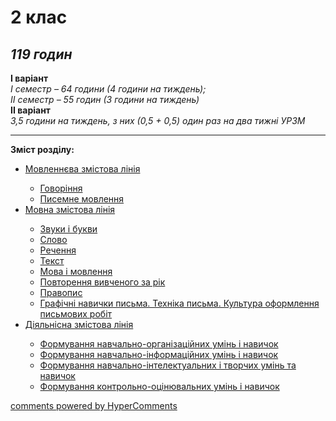 <div id="hypercomments_widget" class="js-hypercomments-widget invisible"></div>

# 2 клас

## <i>119 годин</i> 

<b>I варіант</b><br>
<i>І семестр – 64 години (4 години на тиждень);</i><br>
<i>ІІ семестр – 55 годин (3 години на тиждень)</i><br>
<b>II варіант</b><br>
<i>3,5 години на тиждень, з них (0,5 + 0,5) один раз на два тижні УРЗМ</i><br>

<hr>

<p><b>Зміст розділу:</b></p>
<ul type="disc">
<li><a href="http://ukrmon14-new.ed-era.com/2/movlennyeva_zmistova_liniya.html">Мовленнєва змістова лінія</a></li>
<ul type="circle">
<li><a href="http://ukrmon14-new.ed-era.com/2/govorinnya.html">Говоріння</a></li>
<li><a href="http://ukrmon14-new.ed-era.com/2/pisemne_movlennya.html">Писемне мовлення</a></li>
</ul>
<li><a href="http://ukrmon14-new.ed-era.com/2/movna_zmistova_liniya.html">Мовна змістова лінія</a></li>
<ul type="circle">
<li><a href="http://ukrmon14-new.ed-era.com/2/zvuki_i_bukvi.html">Звуки і букви</a></li>
<li><a href="http://ukrmon14-new.ed-era.com/2/slovo.html">Слово</a></li>
<li><a href="http://ukrmon14-new.ed-era.com/2/rechennya.html">Речення</a></li>
<li><a href="http://ukrmon14-new.ed-era.com/2/tekst.html">Текст</a></li>
<li><a href="http://ukrmon14-new.ed-era.com/2/mova_i_movlennya.html">Мова і мовлення</a></li>
<li><a href="http://ukrmon14-new.ed-era.com/2/povtorennya_vivchenogo_za_rik.html">Повторення вивченого за рік</a></li>
<li><a href="http://ukrmon14-new.ed-era.com/2/pravopis.html">Правопис</a></li>
<li><a href="http://ukrmon14-new.ed-era.com/2/grafichni_navichki_pisma_tekhnika_pisma_kultura_oformlennya_pismovikh_robit.html">Графічні навички письма. Техніка письма. Культура оформлення письмових робіт</a></li>
</ul>
<li><a href="http://ukrmon14-new.ed-era.com/2/diyalnisna_zmistova_liniya.html">Діяльнісна змістова лінія</a></li>
<ul type="circle">
<li><a href="http://ukrmon14-new.ed-era.com/2/formuvannya_navchalno-organizatsiynikh_umin_i_navichok.html">Формування навчально-організаційних умінь і навичок</a></li>
<li><a href="http://ukrmon14-new.ed-era.com/2/formuvannya_navchalno-informatsiynikh_umin_i_navichok.html">Формування навчально-інформаційних умінь і навичок</a></li>
<li><a href="http://ukrmon14-new.ed-era.com/2/formuvannya_navchalno-intelektualnikh_i_tvorchikh_umin_ta_navichok.html">Формування навчально-інтелектуальних і творчих умінь та навичок</a></li>
<li><a href="http://ukrmon14-new.ed-era.com/2/formuvannya_kontrolno-otsinyuvalnikh_umin_i_navichok.html">Формування контрольно-оцінювальних умінь і навичок</a></li>
</ul>
</ul>

<div class="js-hypercomments-container">
<a href="http://hypercomments.com" class="hc-link" title="comments widget">comments powered by HyperComments</a>
</div>